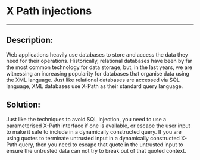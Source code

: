 # X Path injections
-------

## Description:

Web applications heavily use databases to store and access the data they need for their
operations. Historically, relational databases have been by far the most common
technology for data storage, but, in the last years, we are witnessing an increasing
popularity for databases that organise data using the XML language.
Just like relational databases are accessed via SQL language, XML databases use X-Path as
their standard query language.

## Solution:

Just like the techniques to avoid SQL injection, you need to use a parameterised X-Path
interface if one is available, or escape the user input to make it safe to include in a
dynamically constructed query. If you are using quotes to terminate untrusted input in a
dynamically constructed X-Path query, then you need to escape that quote in the untrusted
input to ensure the untrusted data can not try to break
out of that quoted context.
